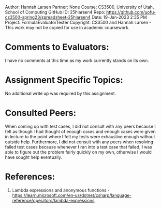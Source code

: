 ﻿Author:			Hannah Larsen
Partner:		None
Course:			CS3500, University of Utah, School of Computing
GitHub ID:		25hlarsen4
Repo:			https://github.com/uofu-cs3500-spring23/spreadsheet-25hlarsen4
Date:			19-Jan-2023 2:35 PM
Project:		FormulaEvaluatorTester
Copyright:		CS3500 and Hannah Larsen - This work may not be copied for use in academic coursework.


# Comments to Evaluators:

I have no comments at this time as my work currently stands on its own.

# Assignment Specific Topics:

No additional write up was required by this assignment.

# Consulted Peers:

When coming up with test cases, I did not consult with any peers because I felt as though I had thought of enough
cases and enough cases were given in lecture to the point where I felt my tests were exhaustive enough without outside 
help. Furthermore, I did not consult with any peers when resolving failed test cases because whenever I ran into a 
test case that failed, I was able to figure out the problem fairly quickly on my own, otherwise I would have 
sought help eventually.

# References:

1. Lambda expressions and anonymous functions - https://learn.microsoft.com/en-us/dotnet/csharp/language-reference/operators/lambda-expressions